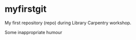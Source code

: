 # myfirstgit
My first repository (repo) during Library Carpentry workshop.

Some inappropriate humour
